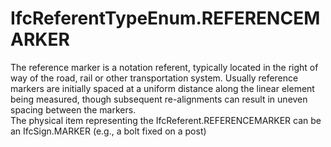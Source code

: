 IfcReferentTypeEnum.REFERENCEMARKER
===================================
The reference marker is a notation referent, typically located in the right of
way of the road, rail or other transportation system. Usually reference
markers are initially spaced at a uniform distance along the linear element
being measured, though subsequent re-alignments can result in uneven spacing
between the markers.  
The physical item representing the IfcReferent.REFERENCEMARKER can be an
IfcSign.MARKER (e.g., a bolt fixed on a post)



